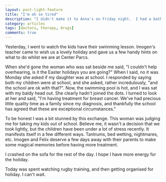 ```yaml
---
layout: post-light-feature
title: "I'm oh so tired"
description: "I didn't make it to Anna's on Friday night.  I had a bath and was asleep by 9pm."
category: articles
tags: [doctors, therapy, drugs]
comments: true
---
```


Yesterday, I went to watch the kids have their swimming lesson.  Imogen's teacher came to  wish us a lovely holiday and gave us a few handy hints on what to do whilst we are at Center Parcs.

When she'd gone the woman who was sat beside me said, "I couldn't help overhearing, is it the Easter holidays you are going?" When I said, no it was Monday she asked if my daughter was at school.  I responded by saying both my children were at school, and she asked, rather incredulously, "and the school are ok with that?".  Now, the swimming pool is hot, and I was sat with my baldy head out.  She clearly hadn't joined the dots.  I turned to look at her and said, "I'm having treatment for breast cancer.  We've had precious little quality time as a family since my diagnosis, and thankfully the school has agreed that these are exceptional circumstances."

To be honest I was a bit stunned by this exchange.  This woman was judging me for taking my kids out of school.  Believe me, it wasn't a decision that we took lightly, but the children have been under a lot of stress recently.  It manifests itself in a few different ways.  Tantrums, bed wetting, nightmares, etc.  Imogen and Felix deserve a few days away with their parents to make some magical memories before having more treatment.

I crashed on the sofa for the rest of the day.  I hope I have more energy for the holiday.

Today was spent watching rugby training, and then getting organised for holiday.  I can't wait.